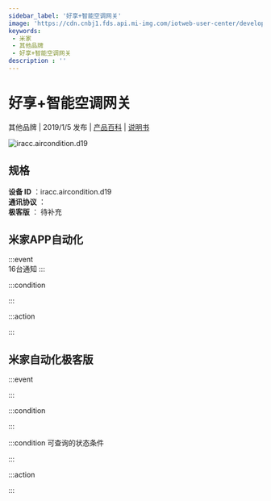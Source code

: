 ```yaml
---
sidebar_label: '好享+智能空调网关'
image: 'https://cdn.cnbj1.fds.api.mi-img.com/iotweb-user-center/developer_1678870987095ZJLIDFK9.png?GalaxyAccessKeyId=AKVGLQWBOVIRQ3XLEW&Expires=9223372036854775807&Signature=krN2wNV9BHjYZj419kpDkaEdadY='
keywords: 
 - 米家
 - 其他品牌
 - 好享+智能空调网关
description : ''
---
```

# 好享+智能空调网关

其他品牌 | 2019/1/5 发布 | [产品百科](https://home.mi.com/webapp/content/baike/product/index.html?model=iracc.aircondition.d19/) | [说明书](https://home.mi.com/views/introduction.html?model=iracc.aircondition.d19&region=cn)

![iracc.aircondition.d19](https://cdn.cnbj1.fds.api.mi-img.com/iotweb-user-center/developer_1678870987095ZJLIDFK9.png?GalaxyAccessKeyId=AKVGLQWBOVIRQ3XLEW&Expires=9223372036854775807&Signature=krN2wNV9BHjYZj419kpDkaEdadY=)

## 规格  
> 
**设备 ID** ：iracc.aircondition.d19  
**通讯协议** ：  
**极客版**  ： 待补充 


## 米家APP自动化  

:::event  
16台通知
:::

:::condition  

:::

:::action   

:::

## 米家自动化极客版  

:::event  

:::

:::condition  

:::

:::condition 可查询的状态条件  

:::

:::action  

:::

        

